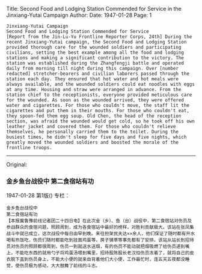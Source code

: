 Title: Second Food and Lodging Station Commended for Service in the Jinxiang-Yutai Campaign
Author:
Date: 1947-01-28
Page: 1

    Jinxiang-Yutai Campaign
    Second Food and Lodging Station Commended for Service
    [Report from the Jin-Lu-Yu Frontline Reporter Corps, 24th] During the recent Jinxiang-Yutai campaign, the Second Food and Lodging Station provided thorough care for the wounded soldiers and participating civilians, setting the best example among all the food and lodging stations and making a significant contribution to the victory. The station was established during the Zhangfengji battle and operated daily from morning till night during this campaign. Over [number redacted] stretcher-bearers and civilian laborers passed through the station each day. They ensured that hot water and hot meals were always available, and the wounded soldiers could eat noodles with eggs at any time. Housing and straw were arranged in advance. From the station chief to the receptionists, everyone provided meticulous care for the wounded. As soon as the wounded arrived, they were offered water and cigarettes. For those who couldn't move, the staff lit the cigarettes and put them in their mouths. For those who couldn't eat, they spoon-fed them egg soup. Old Chen, the head of the reception section, was afraid the wounded would get cold, so he took off his own leather jacket and covered them. For those who couldn't relieve themselves, he personally carried them to the toilet. During the busiest times, he didn't sleep for five days and five nights, which greatly moved the wounded soldiers and boosted the morale of the frontline troops.



<hr /> 

Original: 


### 金乡鱼台战役中  第二食宿站有功

1947-01-28
第1版()
专栏：

    金乡鱼台战役中
    第二食宿站有功
    【本报冀鲁豫前线记者团二十四日电】在此次金（乡）、鱼（台）战役中，第二食宿站对伤员及参战群众的食宿问题，照顾周到，成为各食宿站中最好的榜样，对胜利贡献极大。该站在张凤集战斗中就已成立，这次战役中每日由早到晚。来往担架民夫达××余人，他们保证了随时都有开水喝有热饭吃，伤员们随时都能吃到挂面鸡蛋等，房子铺草等事先都有了安排。该站从站长到招待员对伤员的照顾都很周到，伤员一到就送水送烟，有的伤员不能动就把烟吸燃了给伤员递到嘴上，不能吃东西的就用勺子将鸡蛋汤喂到嘴里，招待股陈股长老汉怕伤员冻着了，就将自己的皮衣脱下盖到伤员身上，不能大小便的就亲自背着他们大小便，工作最忙时，连五天五夜都没睡觉，使伤员极为感动，大大鼓舞了前线的斗志。
